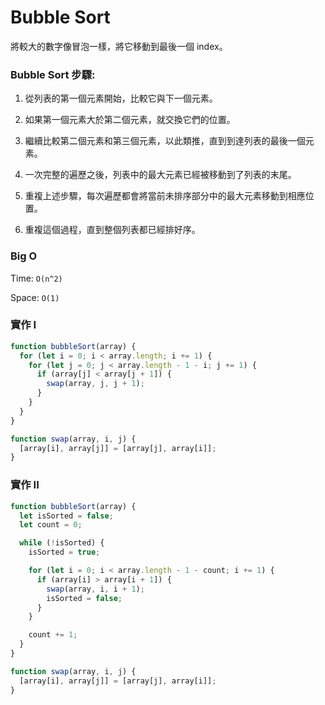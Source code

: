 # Bubble Sort

將較大的數字像冒泡一樣，將它移動到最後一個 index。

### Bubble Sort 步驟:

1. 從列表的第一個元素開始，比較它與下一個元素。

2. 如果第一個元素大於第二個元素，就交換它們的位置。

3. 繼續比較第二個元素和第三個元素，以此類推，直到到達列表的最後一個元素。

4. 一次完整的遍歷之後，列表中的最大元素已經被移動到了列表的末尾。

5. 重複上述步驟，每次遍歷都會將當前未排序部分中的最大元素移動到相應位置。

6. 重複這個過程，直到整個列表都已經排好序。

### Big O

Time: `O(n^2)`

Space: `O(1)`

### 實作 I

```jsx
function bubbleSort(array) {
  for (let i = 0; i < array.length; i += 1) {
    for (let j = 0; j < array.length - 1 - i; j += 1) {
      if (array[j] < array[j + 1]) {
        swap(array, j, j + 1);
      }
    }
  }
}

function swap(array, i, j) {
  [array[i], array[j]] = [array[j], array[i]];
}
```

### 實作 II

```jsx
function bubbleSort(array) {
  let isSorted = false;
  let count = 0;

  while (!isSorted) {
    isSorted = true;

    for (let i = 0; i < array.length - 1 - count; i += 1) {
      if (array[i] > array[i + 1]) {
        swap(array, i, i + 1);
        isSorted = false;
      }
    }

    count += 1;
  }
}

function swap(array, i, j) {
  [array[i], array[j]] = [array[j], array[i]];
}
```
